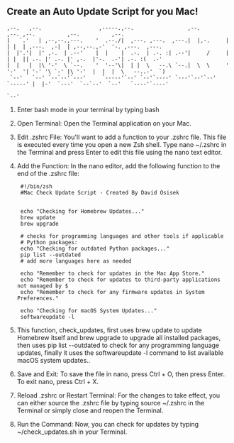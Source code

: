 ## Create an Auto Update Script for you Mac!

                                                                                                                                     
    ,--.   ,--.                  ,-----.,--.                 ,--.        ,--. ,--.          ,--.          ,--.                 
    |   `.'   | ,--,--.,---.    '  .--./|  ,---. ,---.  ,---.|  |,-.     |  | |  | ,---.  ,-|  | ,--,--.,-'  '-. ,---.  ,---.  
    |  |'.'|  |' ,-.  | .--'    |  |    |  .-.  | .-. :| .--'|     /     |  | |  || .-. |' .-. |' ,-.  |'-.  .-'| .-. :(  .-'  
    |  |   |  |\ '-'  \ `--.    '  '--'\|  | |  \   --.\ `--.|  \  \     '  '-'  '| '-' '\ `-' |\ '-'  |  |  |  \   --..-'  `) 
     `--'   `--' `--`--'`---'     `-----'`--' `--'`----' `---'`--'`--'     `-----' |  |-'  `---'  `--`--'  `--'   `----'`----'  
                                                                                   `--'                                        



1. Enter bash mode in your terminal by typing bash

2. Open Terminal: Open the Terminal application on your Mac.

3. Edit .zshrc File: You'll want to add a function to your .zshrc file. This file is executed every time you open a new Zsh shell. Type nano ~/.zshrc in the Terminal and press Enter to edit this file using the nano text editor.

4. Add the Function: In the nano editor, add the following function to the end of the .zshrc file:



        #!/bin/zsh
        #Mac Check Update Script - Created By David Osisek


        echo "Checking for Homebrew Updates..."
        brew update
        brew upgrade

        # checks for programming languages and other tools if applicable
        # Python packages:
        echo "Checking for outdated Python packages..."
        pip list --outdated
        # add more languages here as needed 

        echo "Remember to check for updates in the Mac App Store."
        echo "Remember to check for updates to third-party applications not managed by $
        echo "Remember to check for any firmware updates in System Preferences."

        echo "Checking for macOS System Updates..."
        softwareupdate -l


6. This function, check_updates, first uses brew update to update Homebrew itself and brew upgrade to upgrade all installed packages, then uses pip list --outdated to check for any programming language updates, 
finally it uses the softwareupdate -l command to list available macOS system updates..

7. Save and Exit: To save the file in nano, press Ctrl + O, then press Enter. To exit nano, press Ctrl + X.

8. Reload .zshrc or Restart Terminal: For the changes to take effect, you can either source the .zshrc file by typing source ~/.zshrc in the Terminal or simply close and reopen the Terminal.

9. Run the Command: Now, you can check for updates by typing ~/check_updates.sh in your Terminal.
